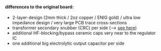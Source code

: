 #### differences to the original board:  
* 2-layer-design (2mm thick / 2oz copper / ENIG gold) / ultra low impedance design / very large PCB trace cross-sections
* transformer secondary snubber (CRC) per side (--> <a href="https://github.com/analoghifi/Transformer-Snubber">see here</a>)
* additional HF-blocking/bypass ceramic caps very near to the regulator IC
* one additional big electrolytic output capacitor per side
